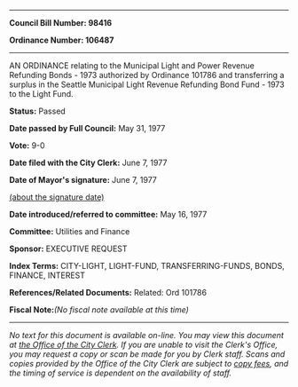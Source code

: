 

********

**Council Bill Number: 98416**
   
**Ordinance Number: 106487**
********

 AN ORDINANCE relating to the Municipal Light and Power Revenue Refunding Bonds - 1973 authorized by Ordinance 101786 and transferring a surplus in the Seattle Municipal Light Revenue Refunding Bond Fund - 1973 to the Light Fund.

**Status:** Passed
   
**Date passed by Full Council:** May 31, 1977
   
**Vote:** 9-0
   
**Date filed with the City Clerk:** June 7, 1977
   
**Date of Mayor's signature:** June 7, 1977
   
[(about the signature date)](/~public/approvaldate.htm)
   
   
   
**Date introduced/referred to committee:** May 16, 1977
   
**Committee:** Utilities and Finance
   
**Sponsor:** EXECUTIVE REQUEST
   
   
**Index Terms:** CITY-LIGHT, LIGHT-FUND, TRANSFERRING-FUNDS, BONDS, FINANCE, INTEREST

**References/Related Documents:** Related: Ord 101786

**Fiscal Note:**_(No fiscal note available at this time)_
********

_No text for this document is available on-line. You may view this document at [the Office of the City Clerk](http://www.seattle.gov/leg/clerk/contactUs.htm). If you are unable to visit the Clerk's Office, you may request a copy or scan be made for you by Clerk staff. Scans and copies provided by the Office of the City Clerk are subject to [copy fees](http://clerk.seattle.gov/~public/clerkfees.htm), and the timing of service is dependent on the availability of staff._

